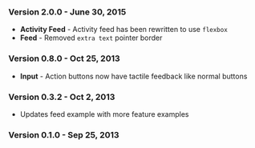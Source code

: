 ### Version 2.0.0 - June 30, 2015

- **Activity Feed** - Activity feed has been rewritten to use `flexbox`
- **Feed** - Removed `extra text` pointer border

### Version 0.8.0 - Oct 25, 2013

- **Input** - Action buttons now have tactile feedback like normal buttons

### Version 0.3.2 - Oct 2, 2013

- Updates feed example with more feature examples

### Version 0.1.0 - Sep 25, 2013
